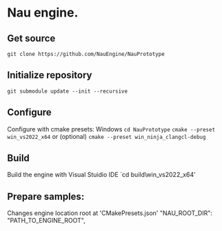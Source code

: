 # Nau engine.

## Get source
`git clone https://github.com/NauEngine/NauPrototype`

## Initialize repository
`git submodule update --init --recursive`

## Configure

Configure with cmake presets:
Windows
`cd NauPrototype`
`cmake --preset win_vs2022_x64`
or (optional)
`cmake --preset win_ninja_clangcl-debug`

## Build
Build the engine with Visual Stuidio IDE
`cd build\win_vs2022_x64'


## Prepare samples:
Changes engine location root at 'CMakePresets.json'
                "NAU_ROOT_DIR": "PATH_TO_ENGINE_ROOT",